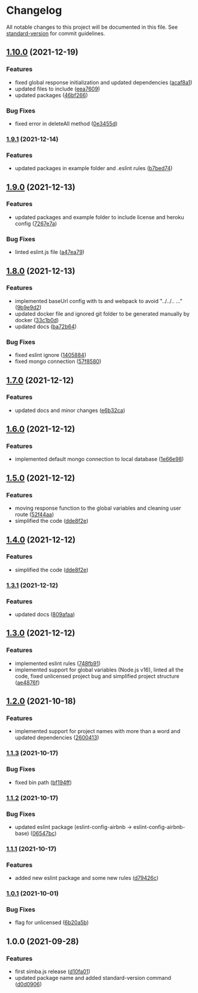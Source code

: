# Changelog

All notable changes to this project will be documented in this file. See [standard-version](https://github.com/conventional-changelog/standard-version) for commit guidelines.

## [1.10.0](https://github.com/AnthonyLzq/simba.js/compare/v1.9.1...v1.10.0) (2021-12-19)


### Features

* fixed global response initialization and updated dependencies ([acaf8a1](https://github.com/AnthonyLzq/simba.js/commit/acaf8a19ee55649ad5351fdc69ed316363ca792c))
* updated files to include ([eea7609](https://github.com/AnthonyLzq/simba.js/commit/eea7609158b67bd47d96fa86ad36b87ff6f8ed9b))
* updated packages ([46bf266](https://github.com/AnthonyLzq/simba.js/commit/46bf266f8388146c71d8bb75480d4b16ce2f69ed))


### Bug Fixes

* fixed error in deleteAll method ([0e3455d](https://github.com/AnthonyLzq/simba.js/commit/0e3455d3bc027199187b1b5c9a0875843f440449))

### [1.9.1](https://github.com/AnthonyLzq/simba.js/compare/v1.9.0...v1.9.1) (2021-12-14)


### Features

* updated packages in example folder and .eslint rules ([b7bed74](https://github.com/AnthonyLzq/simba.js/commit/b7bed74fcd58f89abdffb7a06f87e4d808059af8))

## [1.9.0](https://github.com/AnthonyLzq/simba.js/compare/v1.8.0...v1.9.0) (2021-12-13)


### Features

* updated packages and example folder to include license and heroku config ([7267e7a](https://github.com/AnthonyLzq/simba.js/commit/7267e7ab40bf7333d566d7e90d85ad4f4357b731))


### Bug Fixes

* linted eslint.js file ([a47ea79](https://github.com/AnthonyLzq/simba.js/commit/a47ea795e2f6cf4363bd82ed05fc2c31b4fa8a26))

## [1.8.0](https://github.com/AnthonyLzq/simba.js/compare/v1.7.0...v1.8.0) (2021-12-13)


### Features

* implemented baseUrl config with ts and webpack to avoid "../../.. ..." ([9b9e9d2](https://github.com/AnthonyLzq/simba.js/commit/9b9e9d20cae8b4bbdaef58364220512514dac1a4))
* updated docker file and ignored git folder to be generated manually by docker ([33c1b0d](https://github.com/AnthonyLzq/simba.js/commit/33c1b0df9cfac4e686ece884aa3102e9ad49e6ab))
* updated docs ([ba72b64](https://github.com/AnthonyLzq/simba.js/commit/ba72b643ea45af7ce7dd7a9adaf8b4f27eacd266))


### Bug Fixes

* fixed eslint ignore ([1405884](https://github.com/AnthonyLzq/simba.js/commit/1405884ab10cf869d6811fbf588ba0b0efb04de2))
* fixed mongo connection ([57f8580](https://github.com/AnthonyLzq/simba.js/commit/57f85803701253be2308b1c45f537db5b59c92d4))

## [1.7.0](https://github.com/AnthonyLzq/simba.js/compare/v1.6.0...v1.7.0) (2021-12-12)


### Features

* updated docs and minor changes ([e6b32ca](https://github.com/AnthonyLzq/simba.js/commit/e6b32ca309603544e3506c9d18717f0e45ef0457))

## [1.6.0](https://github.com/AnthonyLzq/simba.js/compare/v1.5.0...v1.6.0) (2021-12-12)


### Features

* implemented default mongo connection to local database ([1e66e98](https://github.com/AnthonyLzq/simba.js/commit/1e66e982b03eca5c2c3846a10ad827150683da21))

## [1.5.0](https://github.com/AnthonyLzq/simba.js/compare/v1.3.1...v1.5.0) (2021-12-12)


### Features

* moving response function to the global variables and cleaning user route ([52f44aa](https://github.com/AnthonyLzq/simba.js/commit/52f44aadad180816d710b1e03dcc1c809b2be424))
* simplified the code ([dde8f2e](https://github.com/AnthonyLzq/simba.js/commit/dde8f2e27f86f60321af2f12b53546227d0ffe64))

## [1.4.0](https://github.com/AnthonyLzq/simba.js/compare/v1.3.1...v1.4.0) (2021-12-12)


### Features

* simplified the code ([dde8f2e](https://github.com/AnthonyLzq/simba.js/commit/dde8f2e27f86f60321af2f12b53546227d0ffe64))

### [1.3.1](https://github.com/AnthonyLzq/simba.js/compare/v1.3.0...v1.3.1) (2021-12-12)


### Features

* updated docs ([809afaa](https://github.com/AnthonyLzq/simba.js/commit/809afaad2c1c3046fab509842118064ec6a61d5f))

## [1.3.0](https://github.com/AnthonyLzq/simba.js/compare/v1.2.0...v1.3.0) (2021-12-12)


### Features

* implemented eslint rules ([748fb91](https://github.com/AnthonyLzq/simba.js/commit/748fb91a031102855dd7ba08344cc1ec3e181a4f))
* implemented support for global variables (Node.js v16), linted all the code, fixed unlicensed project bug and simplified project structure ([ae4876f](https://github.com/AnthonyLzq/simba.js/commit/ae4876f249ff7dfd16fd4af7e41b3388c7de0f6a))

## [1.2.0](https://github.com/AnthonyLzq/simba.js/compare/v1.1.3...v1.2.0) (2021-10-18)


### Features

* implemented support for project names with more than a word and updated dependencies ([2600413](https://github.com/AnthonyLzq/simba.js/commit/2600413bf7a5ef92e554738066e9bc4aea892f6f))

### [1.1.3](https://github.com/AnthonyLzq/simba.js/compare/v1.1.2...v1.1.3) (2021-10-17)


### Bug Fixes

* fixed bin path ([bf194ff](https://github.com/AnthonyLzq/simba.js/commit/bf194ff21e6aaf63dd1a80c104b8a3567f0887b1))

### [1.1.2](https://github.com/AnthonyLzq/simba.js/compare/v1.1.1...v1.1.2) (2021-10-17)


### Bug Fixes

* updated eslint package (eslint-config-airbnb -> eslint-config-airbnb-base) ([06547bc](https://github.com/AnthonyLzq/simba.js/commit/06547bc618e79f9f6e47e3b0fbd188358befe408))

### [1.1.1](https://github.com/AnthonyLzq/simba.js/compare/v1.0.1...v1.1.1) (2021-10-17)


### Features

* added new eslint package and some new rules ([d79426c](https://github.com/AnthonyLzq/simba.js/commit/d79426c23fc899128d68c8b2e79ed7c5c0e4b18b))

### [1.0.1](https://github.com/AnthonyLzq/simba.js/compare/v1.0.0...v1.0.1) (2021-10-01)


### Bug Fixes

* flag for unlicensed ([6b20a5b](https://github.com/AnthonyLzq/simba.js/commit/6b20a5b8a9ad60e5278b38252849fe5c3b2d54a4))

## 1.0.0 (2021-09-28)


### Features

* first simba.js release ([d10fa01](https://github.com/AnthonyLzq/simba.js/commit/d10fa0199a8bff941da186c33fc16b512295a037))
* updated package name and added standard-version command ([d0d0906](https://github.com/AnthonyLzq/simba.js/commit/d0d09064587a814f97d7a63b865b28a6f05030ad))
